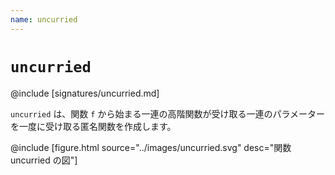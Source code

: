 ```yaml
---
name: uncurried
---
```


# `uncurried`

@include [signatures/uncurried.md]

`uncurried` は、関数 `f` から始まる一連の高階関数が受け取る一連のパラメーターを一度に受け取る匿名関数を作成します。

@include [figure.html source="../images/uncurried.svg" desc="関数 uncurried の図"]
